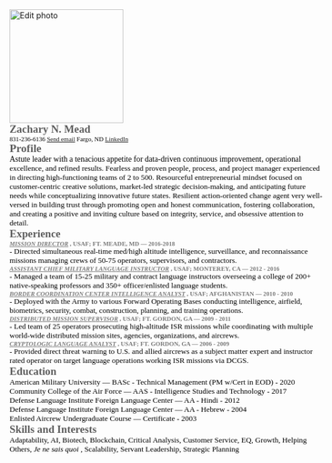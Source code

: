 <html>
<head>
<title>Zach's Resume</title>
<!--
body { font-family: Arial; font-size: 18.4px }
.pos { position: absolute; z-index: 0; left: 0px; top: 0px }
-->
</head>
<body>
<img src="https://media-exp1.licdn.com/dms/image/C4E03AQEnOyL4v5L0wQ/profile-displayphoto-shrink_400_400/0?e=1608768000&amp;v=beta&amp;t=hmZL83FZsyopDzgDNSFK_eS5D5Nf2BdQBhT4hibx9mM" alt="Edit photo" id="ember10902" class="profile-photo-edit__preview ember-view" width="200" height="200">
<nobr><nowrap>
<div class="pos" id="_0:0" style="top:0">
<div class="pos" id="_153:79" style="top:79;left:153">
<span id="_18.9" style="font-weight:bold; font-family:Times New Roman; font-size:18.9px; color:#5f5f5f">
Zachary N. Mead</span>
</div>
<div class="pos" id="_153:117" style="top:117;left:153">
<span id="_11.1" style=" font-family:Times New Roman; font-size:11.1px; color:#000000">
831-236-6136     <a href="mailto:zachary.n.mead@gmail.com">Send email</a>      Fargo, ND     <a href="https://www.linkedin.com/in/znmead/">LinkedIn</a></span>
</div>
<div class="pos" id="_152:152" style="top:152;left:152">
<span id="_19.5" style="font-weight:bold; font-family:Times New Roman; font-size:19.5px; color:#5f5f5f">
Profile</span>
</div>
<div class="pos" id="_152:178" style="top:178;left:152">
<span id="_13.9" style=" font-family:Times New Roman; font-size:13.9px; color:#000000">
Astute leader with a tenacious appetite for data-driven continuous improvement, operational </span>
</div>
<div class="pos" id="_152:194" style="top:194;left:152">
<span id="_13.4" style=" font-family:Times New Roman; font-size:13.4px; color:#000000">
excellence, and refined results. Fearless and proven people, process, and project manager experienced </span>
</div>
<div class="pos" id="_152:210" style="top:210;left:152">
<span id="_13.4" style=" font-family:Times New Roman; font-size:13.4px; color:#000000">
in directing high-functioning teams of 2 to 500. Resourceful entrepreneurial mindset focused on </span>
</div>
<div class="pos" id="_152:226" style="top:226;left:152">
<span id="_13.4" style=" font-family:Times New Roman; font-size:13.4px; color:#000000">
customer-centric creative solutions, market-led strategic decision-making, and anticipating future </span>
</div>
<div class="pos" id="_152:242" style="top:242;left:152">
<span id="_13.4" style=" font-family:Times New Roman; font-size:13.4px; color:#000000">
needs while conceptualizing innovative future states. Resilient action-oriented change agent very well-</span>
</div>
<div class="pos" id="_152:258" style="top:258;left:152">
<span id="_13.4" style=" font-family:Times New Roman; font-size:13.4px; color:#000000">
versed in building trust through promoting open and honest communication, fostering collaboration, </span>
</div>
<div class="pos" id="_152:273" style="top:273;left:152">
<span id="_13.4" style=" font-family:Times New Roman; font-size:13.4px; color:#000000">
and creating a positive and inviting culture based on integrity, service, and obsessive attention to </span>
</div>
<div class="pos" id="_152:289" style="top:289;left:152">
<span id="_13.4" style=" font-family:Times New Roman; font-size:13.4px; color:#000000">
detail.</span>
</div>
<div class="pos" id="_152:321" style="top:321;left:152">
<span id="_18.8" style="font-weight:bold; font-family:Times New Roman; font-size:18.8px; color:#5f5f5f">
Experience</span>
</div>
<div class="pos" id="_152:346" style="top:346;left:152">
<span id="_10.8" style="font-weight:bold;font-style:italic; font-family:Times New Roman; font-size:10.8px; color:#7a7a7a">
<U>M</U><U>I</U><U>S</U><U>S</U><U>I</U><U>O</U><U>N</U><U> </U><U>D</U><U>I</U><U>R</U><U>E</U><U>C</U><U>T</U><U>O</U><U>R</U><span style="font-style:normal"> , USAF; FT. MEADE, MD &#151; 2016-2018</span></span>
</div>
<div class="pos" id="_152:361" style="top:361;left:152">
<span id="_13.4" style=" font-family:Times New Roman; font-size:13.4px; color:#000000">
- Directed simultaneous real-time med/high altitude intelligence, surveillance, and reconnaissance </span>
</div>
<div class="pos" id="_152:377" style="top:377;left:152">
<span id="_13.4" style=" font-family:Times New Roman; font-size:13.4px; color:#000000">
missions managing crews of 50-75 operators, supervisors, and contractors.</span>
</div>
<div class="pos" id="_152:407" style="top:407;left:152">
<span id="_10.8" style="font-weight:bold;font-style:italic; font-family:Times New Roman; font-size:10.8px; color:#7a7a7a">
<U>A</U><U>S</U><U>S</U><U>I</U><U>S</U><U>T</U><U>A</U><U>N</U><U>T</U><U> </U><U>C</U><U>H</U><U>I</U><U>E</U><U>F</U><U> </U><U>M</U><U>I</U><U>L</U><U>I</U><U>T</U><U>A</U><U>R</U><U>Y</U><U> </U><U>L</U><U>A</U><U>N</U><U>G</U><U>U</U><U>A</U><U>G</U><U>E</U><U> </U><U>I</U><U>N</U><U>S</U><U>T</U><U>R</U><U>U</U><U>C</U><U>T</U><U>O</U><U>R</U><span style="font-style:normal"> , USAF; MONTEREY, CA &#151; 2012 - 2016</span></span>
</div>
<div class="pos" id="_152:423" style="top:423;left:152">
<span id="_13.4" style=" font-family:Times New Roman; font-size:13.4px; color:#000000">
- Managed a team of 15-25 military and contract language instructors overseeing a college of 200+ </span>
</div>
<div class="pos" id="_152:439" style="top:439;left:152">
<span id="_13.4" style=" font-family:Times New Roman; font-size:13.4px; color:#000000">
native-speaking professors and 350+ officer/enlisted language students.   </span>
</div>
<div class="pos" id="_152:468" style="top:468;left:152">
<span id="_10.8" style="font-weight:bold;font-style:italic; font-family:Times New Roman; font-size:10.8px; color:#7a7a7a">
<U>B</U><U>O</U><U>R</U><U>D</U><U>E</U><U>R</U><U> </U><U>C</U><U>O</U><U>O</U><U>R</U><U>D</U><U>I</U><U>N</U><U>A</U><U>T</U><U>I</U><U>O</U><U>N</U><U> </U><U>C</U><U>E</U><U>N</U><U>T</U><U>E</U><U>R</U><U> </U><U>I</U><U>N</U><U>T</U><U>E</U><U>L</U><U>L</U><U>I</U><U>G</U><U>E</U><U>N</U><U>C</U><U>E</U><U> </U><U>A</U><U>N</U><U>A</U><U>L</U><U>Y</U><U>S</U><U>T</U><span style="font-style:normal"> , USAF; AFGHANISTAN &#151; 2010 - 2010</span></span>
</div>
<div class="pos" id="_152:484" style="top:484;left:152">
<span id="_13.4" style=" font-family:Times New Roman; font-size:13.4px; color:#000000">
- Deployed with the Army to various Forward Operating Bases conducting intelligence, airfield, </span>
</div>
<div class="pos" id="_152:500" style="top:500;left:152">
<span id="_13.4" style=" font-family:Times New Roman; font-size:13.4px; color:#000000">
biometrics, security, combat, construction, planning, and training operations. </span>
</div>
<div class="pos" id="_152:529" style="top:529;left:152">
<span id="_10.8" style="font-weight:bold;font-style:italic; font-family:Times New Roman; font-size:10.8px; color:#7a7a7a">
<U>D</U><U>I</U><U>S</U><U>T</U><U>R</U><U>I</U><U>B</U><U>U</U><U>T</U><U>E</U><U>D</U><U> </U><U>M</U><U>I</U><U>S</U><U>S</U><U>I</U><U>O</U><U>N</U><U> </U><U>S</U><U>U</U><U>P</U><U>E</U><U>R</U><U>V</U><U>I</U><U>S</U><U>O</U><U>R</U><span style="font-style:normal"> , USAF; FT. GORDON, GA &#151; 2009 - 2011</span></span>
</div>
<div class="pos" id="_152:545" style="top:545;left:152">
<span id="_13.4" style=" font-family:Times New Roman; font-size:13.4px; color:#000000">
- Led team of 25 operators prosecuting high-altitude ISR missions while coordinating with multiple </span>
</div>
<div class="pos" id="_152:561" style="top:561;left:152">
<span id="_13.4" style=" font-family:Times New Roman; font-size:13.4px; color:#000000">
world-wide distributed mission sites, agencies, organizations, and aircrews.  </span>
</div>
<div class="pos" id="_152:590" style="top:590;left:152">
<span id="_10.8" style="font-weight:bold;font-style:italic; font-family:Times New Roman; font-size:10.8px; color:#7a7a7a">
<U>C</U><U>R</U><U>Y</U><U>P</U><U>T</U><U>O</U><U>L</U><U>O</U><U>G</U><U>I</U><U>C</U><U> </U><U>L</U><U>A</U><U>N</U><U>G</U><U>U</U><U>A</U><U>G</U><U>E</U><U> </U><U>A</U><U>N</U><U>A</U><U>L</U><U>Y</U><U>S</U><U>T</U><span style="font-style:normal"> , USAF; FT. GORDON, GA &#151; 2006 - 2009</span></span>
</div>
<div class="pos" id="_152:606" style="top:606;left:152">
<span id="_13.4" style=" font-family:Times New Roman; font-size:13.4px; color:#000000">
- Provided direct threat warning to U.S. and allied aircrews as a subject matter expert and instructor </span>
</div>
<div class="pos" id="_152:622" style="top:622;left:152">
<span id="_13.4" style=" font-family:Times New Roman; font-size:13.4px; color:#000000">
rated operator on target language operations working ISR missions via DCGS.  </span>
</div>
<div class="pos" id="_152:654" style="top:654;left:152">
<span id="_18.8" style="font-weight:bold; font-family:Times New Roman; font-size:18.8px; color:#5f5f5f">
Education</span>
</div>
<div class="pos" id="_152:679" style="top:679;left:152">
<span id="_13.4" style=" font-family:Times New Roman; font-size:13.4px; color:#000000">
American Military University &#151; BASc - Technical Management (PM w/Cert in EOD) - 2020</span>
</div>
<div class="pos" id="_152:709" style="top:709;left:152">
<span id="_13.4" style=" font-family:Times New Roman; font-size:13.4px; color:#000000">
Community College of the Air Force &#151; AAS - Intelligence Studies and Technology - 2017</span>
</div>
<div class="pos" id="_152:738" style="top:738;left:152">
<span id="_13.4" style=" font-family:Times New Roman; font-size:13.4px; color:#000000">
Defense Language Institute Foreign Language Center &#151; AA - Hindi - 2012</span>
</div>
<div class="pos" id="_152:768" style="top:768;left:152">
<span id="_13.4" style=" font-family:Times New Roman; font-size:13.4px; color:#000000">
Defense Language Institute Foreign Language Center &#151; AA - Hebrew - 2004</span>
</div>
<div class="pos" id="_152:798" style="top:798;left:152">
<span id="_13.4" style=" font-family:Times New Roman; font-size:13.4px; color:#000000">
Enlisted Aircrew Undergraduate Course &#151; Certificate - 2003</span>
</div>
<div class="pos" id="_152:830" style="top:830;left:152">
<span id="_18.8" style="font-weight:bold; font-family:Times New Roman; font-size:18.8px; color:#5f5f5f">
Skills and Interests</span>
</div>
<div class="pos" id="_152:855" style="top:855;left:152">
<span id="_13.4" style=" font-family:Times New Roman; font-size:13.4px; color:#000000">
Adaptability, AI, Biotech, Blockchain, Critical Analysis, Customer Service, EQ, Growth, Helping </span>
</div>
<div class="pos" id="_152:871" style="top:871;left:152">
<span id="_13.4" style=" font-family:Times New Roman; font-size:13.4px; color:#000000">
Others, <span style="font-style:italic"> Je ne sais quoi</span> , Scalability, Servant Leadership, Strategic Planning</span>
</div>
